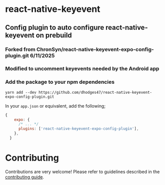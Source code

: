 # react-native-keyevent
## Config plugin to auto configure react-native-keyevent on prebuild
### Forked from ChronSyn/react-native-keyevent-expo-config-plugin.git 6/11/2025
### Modified to uncomment keyevents needed by the Android app

### Add the package to your npm dependencies

```
yarn add --dev https://github.com/dhodges47/react-native-keyevent-expo-config-plugin.git
```

In your `app.json` or equivalent, add the following;
```js
{
    expo: {
      /* ... */
      plugins: ['react-native-keyevent-expo-config-plugin'],
    },
  }
```

# Contributing

Contributions are very welcome! Please refer to guidelines described in the [contributing guide]( https://github.com/expo/expo#contributing).
